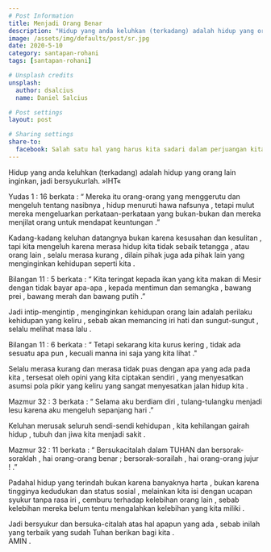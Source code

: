 ```yaml
---
# Post Information
title: Menjadi Orang Benar
description: "Hidup yang anda keluhkan (terkadang) adalah hidup yang orang lain inginkan, jadi bersyukurlah." &mdash; IHT
image: /assets/img/defaults/post/sr.jpg
date: 2020-5-10
category: santapan-rohani
tags: [santapan-rohani]

# Unsplash credits
unsplash:
  author: dsalcius
  name: Daniel Salcius

# Post settings
layout: post

# Sharing settings
share-to:
  facebook: Salah satu hal yang harus kita sadari dalam perjuangan kita menjadi orang benar-Nya Tuhan adalah semakin kita ingin menjadi orang benar-Nya Tuhan, kita harus semakin siap dan kuat menghadapi berbagai tekanan, tantangan, halangan dan panah-panah api si jahat. | Santapan Rohani GBI Grogol, 10 Mei 2020
---
```


Hidup yang anda keluhkan (terkadang) adalah hidup yang orang lain inginkan, jadi bersyukurlah. »IHT«

Yudas 1 : 16 berkata : “ Mereka itu orang-orang yang menggerutu dan mengeluh tentang nasibnya , hidup menuruti hawa nafsunya , tetapi mulut mereka mengeluarkan perkataan-perkataan yang bukan-bukan dan mereka menjilat orang untuk mendapat keuntungan .”

Kadang-kadang keluhan datangnya bukan karena kesusahan dan kesulitan , tapi kita mengeluh karena merasa hidup kita tidak sebaik tetangga , atau orang lain , selalu merasa kurang , dilain pihak juga ada pihak lain yang menginginkan kehidupan seperti kita .

Bilangan 11 : 5 berkata : “ Kita teringat kepada ikan yang kita makan di Mesir dengan tidak bayar apa-apa , kepada mentimun dan semangka , bawang prei , bawang merah dan bawang putih .”

Jadi intip-mengintip , menginginkan kehidupan orang lain adalah perilaku kehidupan yang keliru , sebab akan memancing iri hati dan sungut-sungut , selalu melihat masa lalu .

Bilangan 11 : 6 berkata : “  Tetapi sekarang kita kurus kering , tidak ada sesuatu apa pun , kecuali manna ini saja yang kita lihat ." 

Selalu merasa kurang dan merasa tidak puas dengan apa yang ada pada kita , tersesat oleh opini yang kita ciptakan sendiri , yang menyesatkan asumsi pola pikir yang keliru yang sangat menyesatkan jalan hidup kita .

Mazmur 32 : 3 berkata : “  Selama aku berdiam diri , tulang-tulangku menjadi lesu karena aku mengeluh sepanjang hari .”

Keluhan merusak seluruh sendi-sendi kehidupan , kita kehilangan gairah hidup , tubuh dan jiwa kita menjadi sakit .

Mazmur 32 : 11 berkata : “  Bersukacitalah dalam TUHAN dan bersorak-soraklah , hai orang-orang benar ; bersorak-sorailah , hai orang-orang jujur ! .”

Padahal hidup yang terindah bukan karena banyaknya harta , bukan karena tingginya kedudukan dan status sosial , melainkan kita isi dengan ucapan syukur tanpa rasa iri , cemburu terhadap kelebihan orang lain , sebab kelebihan mereka belum tentu mengalahkan kelebihan yang kita miliki .

Jadi bersyukur dan bersuka-citalah atas hal apapun yang ada , sebab inilah yang terbaik yang sudah Tuhan berikan bagi kita .           
                              AMIN . 

